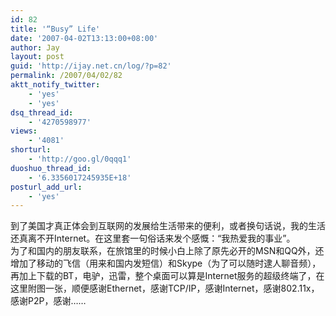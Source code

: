 ```yaml
---
id: 82
title: '“Busy” Life'
date: '2007-04-02T13:13:00+08:00'
author: Jay
layout: post
guid: 'http://ijay.net.cn/log/?p=82'
permalink: /2007/04/02/82
aktt_notify_twitter:
    - 'yes'
    - 'yes'
dsq_thread_id:
    - '4270598977'
views:
    - '4081'
shorturl:
    - 'http://goo.gl/0qqq1'
duoshuo_thread_id:
    - '6.3356017245935E+18'
posturl_add_url:
    - 'yes'
---
```


<div>到了美国才真正体会到互联网的发展给生活带来的便利，或者换句话说，我的生活还真离不开Internet。在这里套一句俗话来发个感慨：“我热爱我的事业”。</div>
<div>为了和国内的朋友联系，在旅馆里的时候小白上除了原先必开的MSN和QQ外，还增加了移动的飞信（用来和国内发短信）和Skype（为了可以随时逮人聊音频），再加上下载的BT，电驴，迅雷，整个桌面可以算是Internet服务的超级终端了，在这里附图一张，顺便感谢Ethernet，感谢TCP/IP，感谢Internet，感谢802.11x，感谢P2P，感谢……</div>